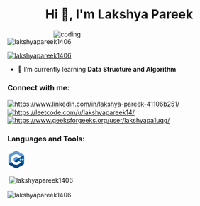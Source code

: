 <h1 align="center">Hi 👋, I'm Lakshya Pareek</h1>
<img align="right" alt="coding" width="400"src="https://camo.githubusercontent.com/19db51af5f90f1b152bc0b9078f5fe97053955be5074f03f17019c70345bdcdb/68747470733a2f2f6d69726f2e6d656469756d2e636f6d2f6d61782f313336302f302a37513379765349765f7430696f4a2d5a2e676966"
<p align="left"> <img src="https://komarev.com/ghpvc/?username=lakshyapareek1406&label=Profile%20views&color=0e75b6&style=flat" alt="lakshyapareek1406" /> </p>

<p align="left"> <a href="https://github.com/ryo-ma/github-profile-trophy"><img src="https://github-profile-trophy.vercel.app/?username=lakshyapareek1406" alt="lakshyapareek1406" /></a> </p>

- 🌱 I’m currently learning **Data Structure and Algorithm**

<h3 align="left">Connect with me:</h3>
<p align="left">
<a href="https://linkedin.com/in/https://www.linkedin.com/in/lakshya-pareek-41106b251/" target="blank"><img align="center" src="https://raw.githubusercontent.com/rahuldkjain/github-profile-readme-generator/master/src/images/icons/Social/linked-in-alt.svg" alt="https://www.linkedin.com/in/lakshya-pareek-41106b251/" height="30" width="40" /></a>
<a href="https://www.leetcode.com/https://leetcode.com/u/lakshyapareek14/" target="blank"><img align="center" src="https://raw.githubusercontent.com/rahuldkjain/github-profile-readme-generator/master/src/images/icons/Social/leet-code.svg" alt="https://leetcode.com/u/lakshyapareek14/" height="30" width="40" /></a>
<a href="https://auth.geeksforgeeks.org/user/https://www.geeksforgeeks.org/user/lakshyapa1uqg/" target="blank"><img align="center" src="https://raw.githubusercontent.com/rahuldkjain/github-profile-readme-generator/master/src/images/icons/Social/geeks-for-geeks.svg" alt="https://www.geeksforgeeks.org/user/lakshyapa1uqg/" height="30" width="40" /></a>
</p>

<h3 align="left">Languages and Tools:</h3>
<p align="left"> <a href="https://www.w3schools.com/cpp/" target="_blank" rel="noreferrer"> <img src="https://raw.githubusercontent.com/devicons/devicon/master/icons/cplusplus/cplusplus-original.svg" alt="cplusplus" width="40" height="40"/> </a> </p>

<p>&nbsp;<img align="center" src="https://github-readme-stats.vercel.app/api?username=lakshyapareek1406&show_icons=true&locale=en" alt="lakshyapareek1406" /></p>

<p><img align="center" src="https://github-readme-streak-stats.herokuapp.com/?user=lakshyapareek1406&" alt="lakshyapareek1406" /></p>




